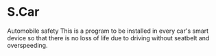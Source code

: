 # S.Car
Automobile safety
This is a program to be installed in every car's smart device so that there is no loss of life due to driving without seatbelt and overspeeding.
